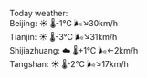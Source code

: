 Today weather:  
Beijing: ☀️   🌡️-1°C 🌬️↘30km/h  
Tianjin: ☀️   🌡️-3°C 🌬️↘31km/h  
Shijiazhuang: ☁️   🌡️+1°C 🌬️←2km/h  
Tangshan: ☀️   🌡️-2°C 🌬️↘17km/h  
